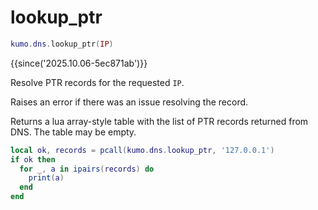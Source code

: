 # lookup_ptr

```lua
kumo.dns.lookup_ptr(IP)
```

{{since('2025.10.06-5ec871ab')}}

Resolve PTR records for the requested `IP`.

Raises an error if there was an issue resolving the record.

Returns a lua array-style table with the list of PTR records returned from DNS.  The table may be empty.

```lua
local ok, records = pcall(kumo.dns.lookup_ptr, '127.0.0.1')
if ok then
  for _, a in ipairs(records) do
    print(a)
  end
end
```
